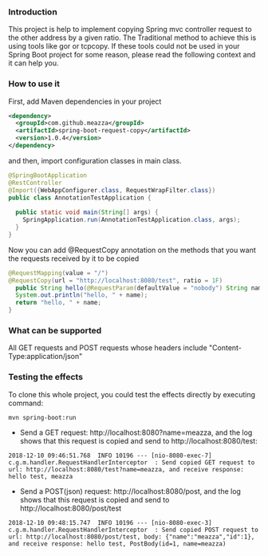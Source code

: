 ### Introduction

This project is help to implement copying Spring mvc controller request to the other address by a given ratio.
The Traditional method to achieve this is using tools like gor or tcpcopy.
If these tools could not be used in your Spring Boot project for some reason, please read the following context and it can help you.

### How to use it

First, add Maven dependencies in your project
```xml
<dependency>
  <groupId>com.github.meazza</groupId>
  <artifactId>spring-boot-request-copy</artifactId>
  <version>1.0.4</version>
</dependency>
```

and then, import configuration classes in main class.
```java
@SpringBootApplication
@RestController
@Import({WebAppConfigurer.class, RequestWrapFilter.class})
public class AnnotationTestApplication { 
 
  public static void main(String[] args) { 
    SpringApplication.run(AnnotationTestApplication.class, args); 
  }
}
```

Now you can add @RequestCopy annotation on the methods that you want the requests received by it to be copied
```java
@RequestMapping(value = "/")
@RequestCopy(url = "http://localhost:8080/test", ratio = 1F)
  public String hello(@RequestParam(defaultValue = "nobody") String name) {
  System.out.println("hello, " + name);
  return "hello, " + name;
}
``` 

### What can be supported

All GET requests and POST requests whose headers include "Content-Type:application/json"

### Testing the effects

To clone this whole project, you could test the effects directly by executing command:
```text
mvn spring-boot:run
```

* Send a GET request: http://localhost:8080?name=meazza, and the log shows that this request is copied and send to http://localhost:8080/test:
```text
2018-12-10 09:46:51.768  INFO 10196 --- [nio-8080-exec-7] c.g.m.handler.RequestHandlerInterceptor  : Send copied GET request to url: http://localhost:8080/test?name=meazza, and receive response: hello test, meazza
```
* Send a POST(json) request: http://localhost:8080/post, and the log shows that this request is copied and send to http://localhost:8080/post/test
```text
2018-12-10 09:48:15.747  INFO 10196 --- [nio-8080-exec-3] c.g.m.handler.RequestHandlerInterceptor  : Send copied POST request to url: http://localhost:8080/post/test, body: {"name":"meazza","id":1}, and receive response: hello test, PostBody(id=1, name=meazza)

```